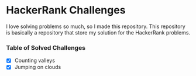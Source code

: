 # HackerRank Challenges

I love solving problems so much, so I made this repository. This repository is basically
a repository that store my solution for the HackerRank problems.

### Table of Solved Challenges

- [x] Counting valleys
- [x] Jumping on clouds
